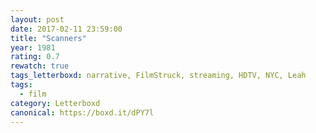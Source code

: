 ```yaml
---
layout: post 
date: 2017-02-11 23:59:00
title: "Scanners"
year: 1981
rating: 0.7
rewatch: true
tags_letterboxd: narrative, FilmStruck, streaming, HDTV, NYC, Leah
tags:
  - film
category: Letterboxd
canonical: https://boxd.it/dPY7l
---
```

